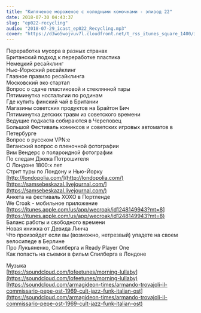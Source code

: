```yaml
---
title: "Кипяченое мороженое с холодными комочками - эпизод 22"
date: 2018-07-30 04:43:37
slug: "ep022-recycling"
audio: "2018-07-29_icast_ep022_Recycling.mp3"
cover: "https://d3wo5wojvuv7l.cloudfront.net/t_rss_itunes_square_1400/images.spreaker.com/original/d20daaa729fc8cae11f6717f5c961b50.jpg"
---
```

Переработка мусора в разных странах  
Британский подход к переработке пластика  
Немецкий ресайклинг  
Нью-Йоркский ресайклинг  
Главное правило ресайклинга  
Московский эко стартап  
Вопрос о сдаче пластиковой и стеклянной тары  
Пятиминутка ностальгии по родинам  
Где купить финский чай в Британии  
Магазины советских продуктов на Брайтон Бич  
Пятиминутка детских травм из советского времени  
Ведущие подкаста собираются в Череповец  
Большой Фестиваль комиксов и советских игровых автоматов в Петербурге  
Вопрос о русском VPN:e  
Веганский вопрос о пленочной фотографии  
Вим Вендерс о полароидной фотографии  
По следам Джека Потрошителя  
О Лондоне 1800:х лет  
Стрит туры по Лондону и Нью-Йорку  
[http://londopolia.com/](http://londopolia.com/)  
[https://samsebeskazal.livejournal.com/](https://samsebeskazal.livejournal.com/)  
Анкета на фестиваль XOXO в Портленде  
We Croak - мобильное приложение [https://itunes.apple.com/us/app/wecroak/id1248149943?mt=8](https://itunes.apple.com/us/app/wecroak/id1248149943?mt=8)  
Баланс работы и свободного времени  
Новая книжка от Девида Линча  
Что произойдет если вы (возможно, нетрезвый) упадете на своем велосипеде в Берлине  
Про Лукьяненко, Спилберга и Ready Player One  
Как попасть на съемки в фильм Спилберга в Лондоне  
  
Музыка  
[https://soundcloud.com/lofeetunes/morning-lullaby](https://soundcloud.com/lofeetunes/morning-lullaby)  
[https://soundcloud.com/armagideon-times/armando-trovajoli-il-commissario-pepe-ost-1969-cult-jazz-funk-italian-ost](https://soundcloud.com/armagideon-times/armando-trovajoli-il-commissario-pepe-ost-1969-cult-jazz-funk-italian-ost)
